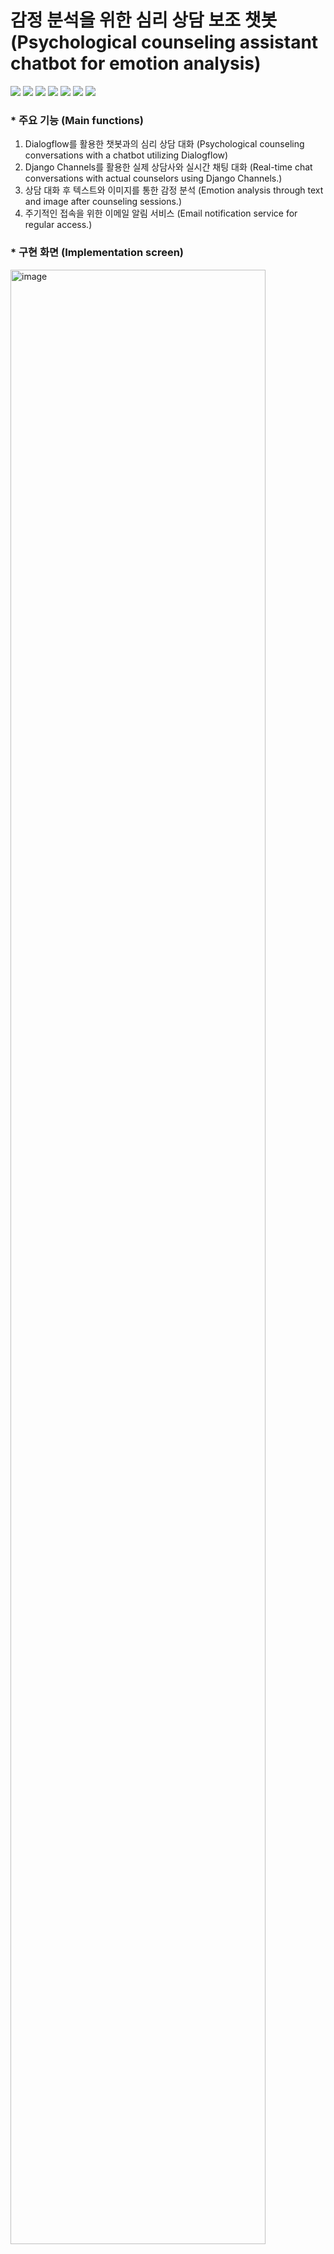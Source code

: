 # 감정 분석을 위한 심리 상담 보조 챗봇(Psychological counseling assistant chatbot for emotion analysis)
<img src="https://img.shields.io/badge/HTML-important?style=flat-square&logo=HTML5&logoColor=white"/> <img src="https://img.shields.io/badge/CSS-1572B6?style=flat-square&logo=CSS3&logoColor=white"/> <img src="https://img.shields.io/badge/JavaScript-F7DF1E?style=flat-square&logo=JavaScript&logoColor=white"/> <img src="https://img.shields.io/badge/Django-092E20?style=flat-square&logo=Django&logoColor=white"/> <img src="https://img.shields.io/badge/Dialogflow-FF9800?style=flat-square&logo=Dialogflow&logoColor=white"/> <img src="https://img.shields.io/badge/Amazon AWS-232F3E?style=flat-square&logo=Amazon AWS&logoColor=FF9900"/> <img src="https://img.shields.io/badge/Amazon S3-69A31?style=flat-square&logo=Amazon S3&logoColor=white"/>


### * 주요 기능 (Main functions)
1. Dialogflow를 활용한 챗봇과의 심리 상담 대화 (Psychological counseling conversations with a chatbot utilizing Dialogflow)
2. Django Channels를 활용한 실제 상담사와 실시간 채팅 대화 (Real-time chat conversations with actual counselors using Django Channels.)
3. 상담 대화 후 텍스트와 이미지를 통한 감정 분석 (Emotion analysis through text and image after counseling sessions.)
4. 주기적인 접속을 위한 이메일 알림 서비스 (Email notification service for regular access.)


### * 구현 화면 (Implementation screen)
<img width="90%" alt="image" src="https://user-images.githubusercontent.com/78192524/199170948-1fc18de0-96f7-4360-9888-6f42201d0764.png">


### * 로컬 실행 방법 (Local execution commands)
```
1. git clone https://github.com/BBIYAC/EmoChatbot.git
2. python -m venv myvenv
3. source myvenv/Scripts/activate(windows)
   source myvenv/bin/activate(macOS)
4. pip install -r requirements.txt
5. python manage.py makemigrations
6. python manage.py migrate
7. python manage.py runserver
```
